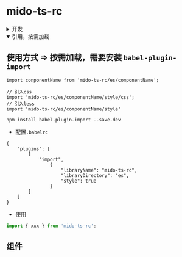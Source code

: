 # mido-ts-rc

<details>
<summary>开发</summary>

1. 启动(首次启动或新建组件启动)
- npm start
2. 创建
- npm run cp
  + 输入想要创建项目名
  + 命名规范首字母为大写
3. 打包
- npm run build
4. 上传npm
- npm run publish

</details>

<details open=true>
<summary>引用，按需加载</summary>

## 使用方式 => 按需加载，需要安装 `babel-plugin-import`

```vim
import conponentName from 'mido-ts-rc/es/componentName';

// 引入css
import 'mido-ts-rc/es/componentName/style/css';
// 引入less
import 'mido-ts-rc/es/componentName/style'
```

```vim
npm install babel-plugin-import --save-dev
```

- 配置`.babelrc`

```vim
{
	"plugins": [
		[
			"import",
				{
					"libraryName": "mido-ts-rc",
					"libraryDirectory": "es",
                    "style": true
				}
		]
	]
}
```

- 使用

```js
import { xxx } from 'mido-ts-rc';
```
</details>

## 组件
